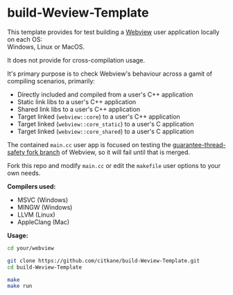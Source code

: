 # build-Weview-Template
This template provides for test building a [Webview](https://github.com/webview/webview) user application locally on each OS:<br>
Windows, Linux or MacOS.

It does not provide for cross-compilation usage.

It's primary purpose is to check Webview's behaviour across a gamit of compiling scenarios, primarily:
- Directly included and compiled from a user's C++ application
- Static link libs to a user's C++ application
- Shared link libs to a user's C++ application
- Target linked (`webview::core`) to a user's C++ application
- Target linked (`webview::core_static`) to a user's C application
- Target linked (`webview::core_shared`) to a user's C application

The contained `main.cc` user app is focused on testing the [guarantee-thread-safety fork branch](https://github.com/citkane/webview/tree/guarantee-thread-safety) of Webview, so it will fail until that is merged.

Fork this repo and modify `main.cc` or edit the `makefile` user options to your own needs.

**Compilers used:**
- MSVC (Windows)
- MINGW (Windows)
- LLVM (Linux)
- AppleClang (Mac)

**Usage:**
```bash
cd your/webview
```
```bash
git clone https://github.com/citkane/build-Weview-Template.git
cd build-Weview-Template

make
make run
```
